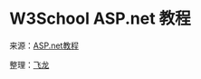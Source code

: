# W3School ASP.net 教程

来源：[ASP.net教程](http://www.w3cschool.cc/aspnet/aspnet-tutorial.html)

整理：[飞龙](http://www.flygon.net)